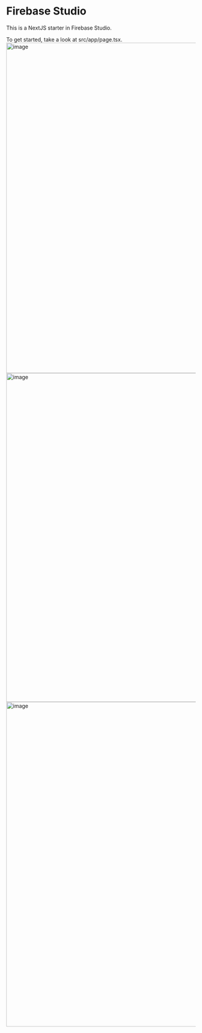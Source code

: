 # Firebase Studio

This is a NextJS starter in Firebase Studio.

To get started, take a look at src/app/page.tsx.
<img width="1919" height="876" alt="image" src="https://github.com/user-attachments/assets/4c6d45a1-ad40-4d27-93b6-51aa52a8c0e3" />
<img width="1901" height="872" alt="image" src="https://github.com/user-attachments/assets/c92c4c88-0f7c-4a25-a5b0-a7abc393cb1d" />
<img width="1919" height="861" alt="image" src="https://github.com/user-attachments/assets/31cfa9e1-9cac-43ef-9491-95cb2a158c55" />

